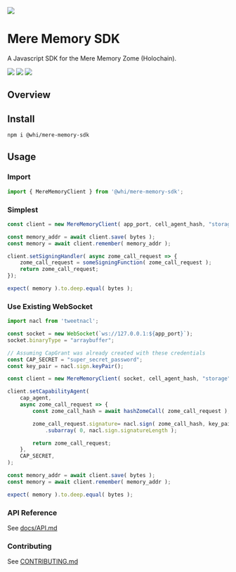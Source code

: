 [![](https://img.shields.io/npm/v/@whi/mere-memory-sdk/latest?style=flat-square)](http://npmjs.com/package/@whi/mere-memory-sdk)

# Mere Memory SDK
A Javascript SDK for the Mere Memory Zome (Holochain).

[![](https://img.shields.io/github/issues-raw/mjbrisebois/mere-memory-sdk-js?style=flat-square)](https://github.com/mjbrisebois/mere-memory-sdk-js/issues)
[![](https://img.shields.io/github/issues-closed-raw/mjbrisebois/mere-memory-sdk-js?style=flat-square)](https://github.com/mjbrisebois/mere-memory-sdk-js/issues?q=is%3Aissue+is%3Aclosed)
[![](https://img.shields.io/github/issues-pr-raw/mjbrisebois/mere-memory-sdk-js?style=flat-square)](https://github.com/mjbrisebois/mere-memory-sdk-js/pulls)


## Overview

## Install

```bash
npm i @whi/mere-memory-sdk
```

## Usage

### Import
```javascript
import { MereMemoryClient } from '@whi/mere-memory-sdk';
```

### Simplest

```javascript
const client = new MereMemoryClient( app_port, cell_agent_hash, "storage", dna_hash );

const memory_addr = await client.save( bytes );
const memory = await client.remember( memory_addr );

client.setSigningHandler( async zome_call_request => {
    zome_call_request = someSigningFunction( zome_call_request );
    return zome_call_request;
});

expect( memory ).to.deep.equal( bytes );
```



### Use Existing WebSocket

```javascript
import nacl from 'tweetnacl';

const socket = new WebSocket(`ws://127.0.0.1:${app_port}`);
socket.binaryType = "arraybuffer";

// Assuming CapGrant was already created with these credentials
const CAP_SECRET = "super_secret_password";
const key_pair = nacl.sign.keyPair();

const client = new MereMemoryClient( socket, cell_agent_hash, "storage", dna_hash );

client.setCapabilityAgent(
    cap_agent,
    async zome_call_request => {
        const zome_call_hash = await hashZomeCall( zome_call_request );

        zome_call_request.signature= nacl.sign( zome_call_hash, key_pair.secretKey )
            .subarray( 0, nacl.sign.signatureLength );

        return zome_call_request;
    },
    CAP_SECRET,
);

const memory_addr = await client.save( bytes );
const memory = await client.remember( memory_addr );

expect( memory ).to.deep.equal( bytes );
```


### API Reference

See [docs/API.md](docs/API.md)

### Contributing

See [CONTRIBUTING.md](CONTRIBUTING.md)
